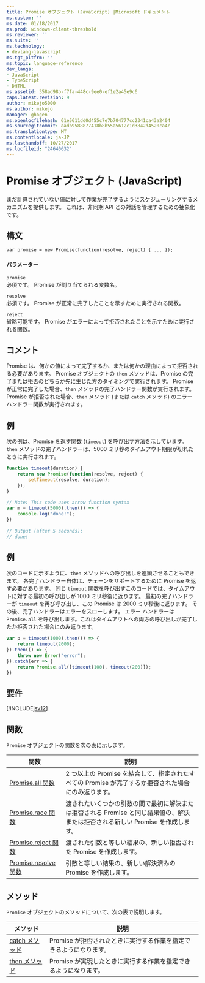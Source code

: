 ```yaml
---
title: Promise オブジェクト (JavaScript) |Microsoft ドキュメント
ms.custom: ''
ms.date: 01/18/2017
ms.prod: windows-client-threshold
ms.reviewer: ''
ms.suite: ''
ms.technology:
- devlang-javascript
ms.tgt_pltfrm: ''
ms.topic: language-reference
dev_langs:
- JavaScript
- TypeScript
- DHTML
ms.assetid: 358ad98b-f7fa-448c-9ee0-ef1e2a45e9c6
caps.latest.revision: 9
author: mikejo5000
ms.author: mikejo
manager: ghogen
ms.openlocfilehash: 61e5611dd0d455c7e7b704777cc2341ca43a2404
ms.sourcegitcommit: aadb9588877418b8b55a5612c1d3842d4520ca4c
ms.translationtype: MT
ms.contentlocale: ja-JP
ms.lasthandoff: 10/27/2017
ms.locfileid: "24640632"
---
```

# <a name="promise-object-javascript"></a>Promise オブジェクト (JavaScript)
まだ計算されていない値に対して作業が完了するようにスケジューリングするメカニズムを提供します。 これは、非同期 API との対話を管理するための抽象化です。  
  
## <a name="syntax"></a>構文  
  
```  
var promise = new Promise(function(resolve, reject) { ... });  
```  
  
#### <a name="parameters"></a>パラメーター  
 `promise`  
 必須です。 Promise が割り当てられる変数名。  
  
 `resolve`  
 必須です。 Promise が正常に完了したことを示すために実行される関数。  
  
 `reject`  
 省略可能です。 Promise がエラーによって拒否されたことを示すために実行される関数。  
  
## <a name="remarks"></a>コメント  
 Promise は、何かの値によって完了するか、または何かの理由によって拒否される必要があります。 Promise オブジェクトの `then` メソッドは、Promise の完了または拒否のどちらか先に生じた方のタイミングで実行されます。 Promise が正常に完了した場合、`then` メソッドの完了ハンドラー関数が実行されます。 Promise が拒否された場合、`then` メソッド (または `catch` メソッド) のエラー ハンドラー関数が実行されます。  
  
## <a name="example"></a>例  
 次の例は、Promise を返す関数 (`timeout`) を呼び出す方法を示しています。 `then` メソッドの完了ハンドラーは、5000 ミリ秒のタイムアウト期限が切れたときに実行されます。  
  
```JavaScript  
function timeout(duration) {  
    return new Promise(function(resolve, reject) {  
        setTimeout(resolve, duration);  
    });  
}  
  
// Note: This code uses arrow function syntax  
var m = timeout(5000).then(() => {  
    console.log("done!");  
})  
  
// Output (after 5 seconds):  
// done!  
```  
  
## <a name="example"></a>例  
 次のコードに示すように、`then` メソッドへの呼び出しを連鎖させることもできます。 各完了ハンドラー自体は、チェーンをサポートするために Promise を返す必要があります。 同じ `timeout` 関数を呼び出すこのコードでは、タイムアウトに対する最初の呼び出しが 1000 ミリ秒後に返ります。 最初の完了ハンドラーが `timeout` を再び呼び出し、この Promise は 2000 ミリ秒後に返ります。 その後、完了ハンドラーはエラーをスローします。 エラー ハンドラーは `Promise.all` を呼び出します。これはタイムアウトへの両方の呼び出しが完了したか拒否された場合にのみ返ります。  
  
```JavaScript  
var p = timeout(1000).then(() => {  
    return timeout(2000);  
}).then(() => {  
    throw new Error("error");  
}).catch(err => {  
    return Promise.all([timeout(100), timeout(200)]);  
})  
```  
  
## <a name="requirements"></a>要件  
 [!INCLUDE[jsv12](../../javascript/reference/includes/jsv12-md.md)]  
  
## <a name="functions"></a>関数  
 `Promise` オブジェクトの関数を次の表に示します。  
  
|関数|説明|  
|--------------|-----------------|  
|[Promise.all 関数](../../javascript/reference/promise-all-function-promise.md)|2 つ以上の Promise を結合して、指定されたすべての Promise が完了するか拒否された場合にのみ返ります。|  
|[Promise.race 関数](../../javascript/reference/promise-race-function-promise.md)|渡されたいくつかの引数の間で最初に解決または拒否される Promise と同じ結果値の、解決または拒否される新しい Promise を作成します。|  
|[Promise.reject 関数](../../javascript/reference/promise-reject-function-promise.md)|渡された引数と等しい結果の、新しい拒否された Promise を作成します。|  
|[Promise.resolve 関数](../../javascript/reference/promise-resolve-function-promise.md)|引数と等しい結果の、新しい解決済みの Promise を作成します。|  
  
## <a name="methods"></a>メソッド  
 `Promise` オブジェクトのメソッドについて、次の表で説明します。  
  
|メソッド|説明|  
|------------|-----------------|  
|[catch メソッド](../../javascript/reference/catch-method-promise.md)|Promise が拒否されたときに実行する作業を指定できるようになります。|  
|[then メソッド](../../javascript/reference/then-method-promise.md)|Promise が実現したときに実行する作業を指定できるようになります。|